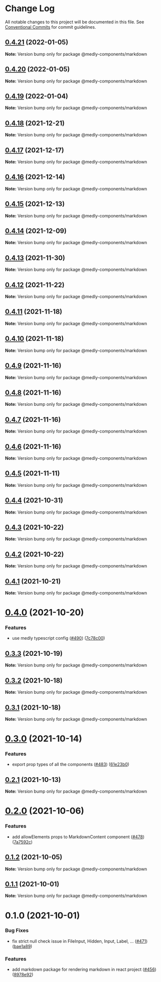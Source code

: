 # Change Log

All notable changes to this project will be documented in this file.
See [Conventional Commits](https://conventionalcommits.org) for commit guidelines.

## [0.4.21](https://github.com/medly/medly-components/compare/@medly-components/markdown@0.4.20...@medly-components/markdown@0.4.21) (2022-01-05)

**Note:** Version bump only for package @medly-components/markdown





## [0.4.20](https://github.com/medly/medly-components/compare/@medly-components/markdown@0.4.19...@medly-components/markdown@0.4.20) (2022-01-05)

**Note:** Version bump only for package @medly-components/markdown





## [0.4.19](https://github.com/medly/medly-components/compare/@medly-components/markdown@0.4.18...@medly-components/markdown@0.4.19) (2022-01-04)

**Note:** Version bump only for package @medly-components/markdown





## [0.4.18](https://github.com/medly/medly-components/compare/@medly-components/markdown@0.4.17...@medly-components/markdown@0.4.18) (2021-12-21)

**Note:** Version bump only for package @medly-components/markdown





## [0.4.17](https://github.com/medly/medly-components/compare/@medly-components/markdown@0.4.16...@medly-components/markdown@0.4.17) (2021-12-17)

**Note:** Version bump only for package @medly-components/markdown





## [0.4.16](https://github.com/medly/medly-components/compare/@medly-components/markdown@0.4.15...@medly-components/markdown@0.4.16) (2021-12-14)

**Note:** Version bump only for package @medly-components/markdown





## [0.4.15](https://github.com/medly/medly-components/compare/@medly-components/markdown@0.4.14...@medly-components/markdown@0.4.15) (2021-12-13)

**Note:** Version bump only for package @medly-components/markdown





## [0.4.14](https://github.com/medly/medly-components/compare/@medly-components/markdown@0.4.13...@medly-components/markdown@0.4.14) (2021-12-09)

**Note:** Version bump only for package @medly-components/markdown





## [0.4.13](https://github.com/medly/medly-components/compare/@medly-components/markdown@0.4.12...@medly-components/markdown@0.4.13) (2021-11-30)

**Note:** Version bump only for package @medly-components/markdown





## [0.4.12](https://github.com/medly/medly-components/compare/@medly-components/markdown@0.4.11...@medly-components/markdown@0.4.12) (2021-11-22)

**Note:** Version bump only for package @medly-components/markdown





## [0.4.11](https://github.com/medly/medly-components/compare/@medly-components/markdown@0.4.10...@medly-components/markdown@0.4.11) (2021-11-18)

**Note:** Version bump only for package @medly-components/markdown





## [0.4.10](https://github.com/medly/medly-components/compare/@medly-components/markdown@0.4.9...@medly-components/markdown@0.4.10) (2021-11-18)

**Note:** Version bump only for package @medly-components/markdown





## [0.4.9](https://github.com/medly/medly-components/compare/@medly-components/markdown@0.4.8...@medly-components/markdown@0.4.9) (2021-11-16)

**Note:** Version bump only for package @medly-components/markdown





## [0.4.8](https://github.com/medly/medly-components/compare/@medly-components/markdown@0.4.7...@medly-components/markdown@0.4.8) (2021-11-16)

**Note:** Version bump only for package @medly-components/markdown





## [0.4.7](https://github.com/medly/medly-components/compare/@medly-components/markdown@0.4.6...@medly-components/markdown@0.4.7) (2021-11-16)

**Note:** Version bump only for package @medly-components/markdown





## [0.4.6](https://github.com/medly/medly-components/compare/@medly-components/markdown@0.4.5...@medly-components/markdown@0.4.6) (2021-11-16)

**Note:** Version bump only for package @medly-components/markdown





## [0.4.5](https://github.com/medly/medly-components/compare/@medly-components/markdown@0.4.4...@medly-components/markdown@0.4.5) (2021-11-11)

**Note:** Version bump only for package @medly-components/markdown





## [0.4.4](https://github.com/medly/medly-components/compare/@medly-components/markdown@0.4.3...@medly-components/markdown@0.4.4) (2021-10-31)

**Note:** Version bump only for package @medly-components/markdown





## [0.4.3](https://github.com/medly/medly-components/compare/@medly-components/markdown@0.4.2...@medly-components/markdown@0.4.3) (2021-10-22)

**Note:** Version bump only for package @medly-components/markdown





## [0.4.2](https://github.com/medly/medly-components/compare/@medly-components/markdown@0.4.1...@medly-components/markdown@0.4.2) (2021-10-22)

**Note:** Version bump only for package @medly-components/markdown





## [0.4.1](https://github.com/medly/medly-components/compare/@medly-components/markdown@0.4.0...@medly-components/markdown@0.4.1) (2021-10-21)

**Note:** Version bump only for package @medly-components/markdown





# [0.4.0](https://github.com/medly/medly-components/compare/@medly-components/markdown@0.3.3...@medly-components/markdown@0.4.0) (2021-10-20)


### Features

* use medly typescript config ([#490](https://github.com/medly/medly-components/issues/490)) ([7c78c00](https://github.com/medly/medly-components/commit/7c78c0021209f558878e2a47fce101d54237ca33))





## [0.3.3](https://github.com/medly/medly-components/compare/@medly-components/markdown@0.3.2...@medly-components/markdown@0.3.3) (2021-10-19)

**Note:** Version bump only for package @medly-components/markdown





## [0.3.2](https://github.com/medly/medly-components/compare/@medly-components/markdown@0.3.1...@medly-components/markdown@0.3.2) (2021-10-18)

**Note:** Version bump only for package @medly-components/markdown





## [0.3.1](https://github.com/medly/medly-components/compare/@medly-components/markdown@0.3.0...@medly-components/markdown@0.3.1) (2021-10-18)

**Note:** Version bump only for package @medly-components/markdown





# [0.3.0](https://github.com/medly/medly-components/compare/@medly-components/markdown@0.2.1...@medly-components/markdown@0.3.0) (2021-10-14)


### Features

* export prop types of all the components ([#483](https://github.com/medly/medly-components/issues/483)) ([61e23b0](https://github.com/medly/medly-components/commit/61e23b0dea0840ebfad3869a3d67f1c7efbc4183))





## [0.2.1](https://github.com/medly/medly-components/compare/@medly-components/markdown@0.2.0...@medly-components/markdown@0.2.1) (2021-10-13)

**Note:** Version bump only for package @medly-components/markdown





# [0.2.0](https://github.com/medly/medly-components/compare/@medly-components/markdown@0.1.2...@medly-components/markdown@0.2.0) (2021-10-06)


### Features

* add allowElements props to MarkdownContent component ([#478](https://github.com/medly/medly-components/issues/478)) ([7a7592c](https://github.com/medly/medly-components/commit/7a7592c0c5b29c407468299a629bb6f1f6481a11))





## [0.1.2](https://github.com/medly/medly-components/compare/@medly-components/markdown@0.1.1...@medly-components/markdown@0.1.2) (2021-10-05)

**Note:** Version bump only for package @medly-components/markdown





## [0.1.1](https://github.com/medly/medly-components/compare/@medly-components/markdown@0.1.0...@medly-components/markdown@0.1.1) (2021-10-01)

**Note:** Version bump only for package @medly-components/markdown





# 0.1.0 (2021-10-01)


### Bug Fixes

* fix strict null check issue in FileInput, Hidden, Input, Label, … ([#471](https://github.com/medly/medly-components/issues/471)) ([bae1a89](https://github.com/medly/medly-components/commit/bae1a899fc33fa8f6d5885f205f2aa4ee930f393))


### Features

* add markdown package for rendering markdown in react project ([#456](https://github.com/medly/medly-components/issues/456)) ([8978e92](https://github.com/medly/medly-components/commit/8978e92ca415d6f2c50bebaaa0ad97a0027a7f7e))
